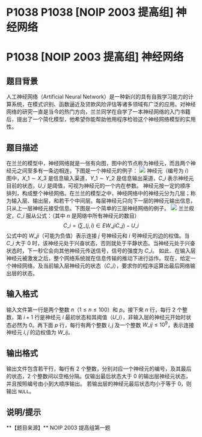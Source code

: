 # P1038 P1038 [NOIP 2003 提高组] 神经网络

# P1038 [NOIP 2003 提高组] 神经网络

## 题目背景

人工神经网络（Artificial Neural Network）是一种新兴的具有自我学习能力的计算系统，在模式识别、函数逼近及贷款风险评估等诸多领域有广泛的应用。对神经网络的研究一直是当今的热门方向，兰兰同学在自学了一本神经网络的入门书籍后，提出了一个简化模型，他希望你能帮助他用程序检验这个神经网络模型的实用性。

## 题目描述

在兰兰的模型中，神经网络就是一张有向图，图中的节点称为神经元，而且两个神经元之间至多有一条边相连，下图是一个神经元的例子：
![](https://cdn.luogu.com.cn/upload/image\_hosting/61qm40kj.png)
神经元（编号为 $i$）
图中，$X\_1 \sim X\_3$ 是信息输入渠道，$Y\_1 \sim Y\_2$ 是信息输出渠道，$C\_i$ 表示神经元目前的状态，$U\_i$ 是阈值，可视为神经元的一个内在参数。
神经元按一定的顺序排列，构成整个神经网络。在兰兰的模型之中，神经网络中的神经元分为几层；称为输入层、输出层，和若干个中间层。每层神经元只向下一层的神经元输出信息，只从上一层神经元接受信息。下图是一个简单的三层神经网络的例子。
![](https://cdn.luogu.com.cn/upload/image\_hosting/4xd7f8yz.png)
兰兰规定，$C\_i$ 服从公式：（其中 $n$ 是网络中所有神经元的数目）
$$C\_i=\left(\sum\limits\_{(j,i) \in E} W\_{ji}C\_{j}\right)-U\_{i}$$
公式中的 $W\_{ji}$（可能为负值）表示连接 $j$ 号神经元和 $i$ 号神经元的边的权值。当 $C\_i$ 大于 $0$ 时，该神经元处于兴奋状态，否则就处于平静状态。当神经元处于兴奋状态时，下一秒它会向其他神经元传送信号，信号的强度为 $C\_i$。
如此．在输入层神经元被激发之后，整个网络系统就在信息传输的推动下进行运作。现在，给定一个神经网络，及当前输入层神经元的状态（$C\_i$），要求你的程序运算出最后网络输出层的状态。

## 输入格式

输入文件第一行是两个整数 $n$（$1 \le n \le 100$）和 $p$。接下来 $n$ 行，每行 $2$ 个整数，第 $i+1$ 行是神经元 $i$ 最初状态和其阈值（$U\_i$），非输入层的神经元开始时状态必然为 $0$。再下面 $p$ 行，每行有两个整数 $i,j$ 及一个整数 $W\_{ij}\leq 10^9$，表示连接神经元 $i,j$ 的边权值为 $W\_{ij}$。

## 输出格式

输出文件包含若干行，每行有 $2$ 个整数，分别对应一个神经元的编号，及其最后的状态，$2$ 个整数间以空格分隔。仅输出最后状态大于 $0$ 的输出层神经元状态，并且按照编号由小到大顺序输出。
若输出层的神经元最后状态均小于等于 $0$，则输出 `NULL`。

## 说明/提示

\*\*【题目来源】\*\*
NOIP 2003 提高组第一题

